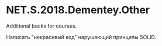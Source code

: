 # NET.S.2018.Dementey.Other
Additional backs for courses.

Написать "некрасивый код" нарушающий принципы SOLID.
